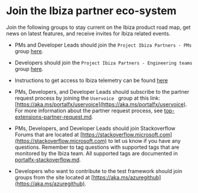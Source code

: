 <a name="join-the-ibiza-partner-eco-system"></a>
# Join the Ibiza partner eco-system

<!-- docs#jointheecosysytem -->

Join the following groups to stay current on the Ibiza product road map, get news on latest features, and receive invites for Ibiza related events.

* PMs and Developer Leads should join the `Project Ibiza Partners - PMs`  group [here](https://idweb.microsoft.com/IdentityManagement/aspx/groups/AllGroups.aspx?popupFromClipboard=https%3A%2F%2Fidweb.microsoft.com%2Fidentitymanagement%2Faspx%2FGroups%2FEditGroup.aspx%3Fid%3Dacc725b5-30aa-4336-9c81-1867762bb945%26UOCInitialTabName%3DGroupingMembers).

* Developers should join the `Project Ibiza Partners - Engineering teams` group [here](https://idweb.microsoft.com/IdentityManagement/aspx/groups/AllGroups.aspx?popupFromClipboard=https%3A%2F%2Fidweb.microsoft.com%2Fidentitymanagement%2Faspx%2FGroups%2FEditGroup.aspx%3Fid%3D109b1485-33c5-4c00-8e85-69d9b6176b9f%26UOCInitialTabName%3DGroupingMembers).

* Instructions to get access to Ibiza telemetry can be found [here](top-telemetry.md#viewing-telemetry)

* PMs, Developers, and Developer Leads should subscribe to the partner request process by joining the ```Uservoice ``` group at this link:  [https://aka.ms/portalfx/uservoice](https://aka.ms/portalfx/uservoice). For more information about the partner request process, see [top-extensions-partner-request.md](/portal-sdk/generated/top-extensions-partner-request.md).

* PMs, Developers, and Developer Leads  should join Stackoverflow Forums that are located at [https://stackoverflow.microsoft.com](https://stackoverflow.microsoft.com)  to let us know if you have any questions. Remember to tag questions with supported tags that are monitored by the Ibiza team. All supported tags are documented in [portalfx-stackoverflow.md](portalfx-stackoverflow.md).

* Developers who want to contribute to the test framework should join groups from the site located at [https://aka.ms/azuregithub](https://aka.ms/azuregithub).

<!-- docs#jointheecosysytem -->
